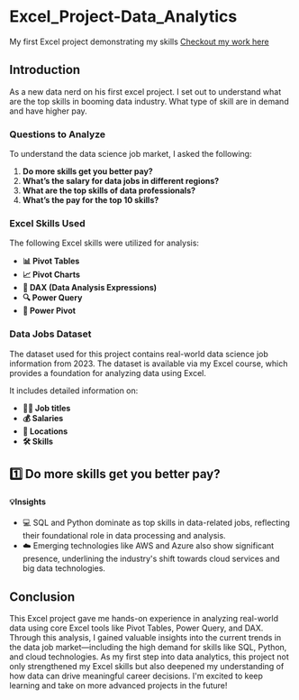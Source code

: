 # Excel_Project-Data_Analytics
My first Excel project demonstrating my skills
[Checkout my work here](https://github.com/DigvijaySingh2212/Excel_Project-Data_Analytics/tree/main/Project%20P)

## Introduction

As a new data nerd on his first excel project. I set out to understand what are the top skills in booming data industry. What type of skill are in demand and have higher pay.

### Questions to Analyze

To understand the data science job market, I asked the following:

1. **Do more skills get you better pay?**
2. **What’s the salary for data jobs in different regions?**
3. **What are the top skills of data professionals?**
4. **What’s the pay for the top 10 skills?**

### Excel Skills Used

The following Excel skills were utilized for analysis:

- **📊 Pivot Tables**
- **📈 Pivot Charts**
- **🧮 DAX (Data Analysis Expressions)**
- **🔍 Power Query**
- **💪 Power Pivot**

### Data Jobs Dataset

The dataset used for this project contains real-world data science job information from 2023. The dataset is available via my Excel course, which provides a foundation for analyzing data using Excel. 

It includes detailed information on:

- **👨‍💼 Job titles**
- **💰 Salaries**
- **📍 Locations**
- **🛠️ Skills**

## 1️⃣ Do more skills get you better pay?


#### 💡Insights

- 💻 SQL and Python dominate as top skills in data-related jobs, reflecting their foundational role in data processing and analysis.
- ☁️ Emerging technologies like AWS and Azure also show significant presence, underlining the industry's shift towards cloud services and big data technologies.

  

## Conclusion

This Excel project gave me hands-on experience in analyzing real-world data using core Excel tools like Pivot Tables, Power Query, and DAX. Through this analysis, I gained valuable insights into the current trends in the data job market—including the high demand for skills like SQL, Python, and cloud technologies. As my first step into data analytics, this project not only strengthened my Excel skills but also deepened my understanding of how data can drive meaningful career decisions. I'm excited to keep learning and take on more advanced projects in the future!
